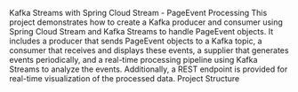 Kafka Streams with Spring Cloud Stream - PageEvent Processing
This project demonstrates how to create a Kafka producer and consumer using Spring Cloud Stream and Kafka Streams to handle PageEvent objects. It includes a producer that sends PageEvent objects to a Kafka topic, a consumer that receives and displays these events, a supplier that generates events periodically, and a real-time processing pipeline using Kafka Streams to analyze the events. Additionally, a REST endpoint is provided for real-time visualization of the processed data.
Project Structure

